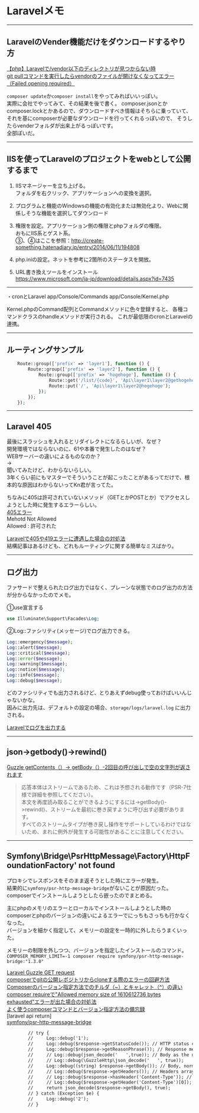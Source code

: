 # Laravelメモ

---

## LaravelのVender機能だけをダウンロードするやり方

[【php】Laravelで/vendor以下のディレクトリが見つからない時](https://mokabuu.com/it/php/%E3%80%90php%E3%80%91laravel%E3%81%A7-vendor%E4%BB%A5%E4%B8%8B%E3%81%AE%E3%83%87%E3%82%A3%E3%83%AC%E3%82%AF%E3%83%88%E3%83%AA%E3%81%8C%E8%A6%8B%E3%81%A4%E3%81%8B%E3%82%89%E3%81%AA%E3%81%84%E6%99%82)  
[git pullコマンドを実行したらvendorのファイルが開けなくなってエラー（Failed opening required）](https://laraweb.net/practice/7129/)  

`composer update`か`composer install`をやってみればいいっぽい。  
実際に会社でやってみて、その結果を後で書く。
composer.jsonとかcomposer.lockとかあるので、ダウンロードすべき情報はそちらに乗っていて、それを基にcomposerが必要なダウンロードを行ってくれるっぽいので、
そうしたらvenderフォルダが出来上がるっぽいです。  
全部ぽいだ。  

---

## IISを使ってLaravelのプロジェクトをwebとして公開するまで

1. IISマネージャーを立ち上げる。  
   フォルダを右クリック、アプリケーションへの変換を選択。  

2. プログラムと機能のWindowsの機能の有効化または無効化より、Webに関係しそうな機能を選択してダウンロード  

3. 権限を設定。アプリケーション側の権限とphpフォルダの権限。  
   おもにIIS系とゲスト系。  
   ③、④はここを参照：<http://create-something.hatenadiary.jp/entry/2014/06/11/194808>  

4. php.iniの設定。ネットを参考に2箇所のステータスを開放。  

5. URL書き換えツールをインストール  
   <https://www.microsoft.com/ja-jp/download/details.aspx?id=7435>  

---

・cronとLaravel
app/Console/Commands
app/Console/Kernel.php

Kernel.phpのCommand配列とCommandメソッドに色々登録すると、
各種コマンドクラスのhandleメソッドが実行される。
これが最低限のcronとLaravelの連携。

---

## ルーティングサンプル

``` PHP
    Route::group(['prefix' => 'layer1'], function () {
        Route::group(['prefix' => 'layer2'], function () {
            Route::group(['prefix' => 'hogehoge'], function () {
                Route::get('/list/{code}', 'Api\layer1\layer2@gethogehogeList');
                Route::put('/', 'Api\layer1\layer2@hogehoge');
            });
        });
    });
```

---

## Laravel 405

最後にスラッシュを入れるとリダイレクトになるらしいが、なぜ？  
開発環境ではならないのに、61や本番で発生したのはなぜ？  
WEBサーバーの違いによるものなのか？  
→  
聞いてみたけど、わからないらしい。  
3年くらい前にもマスターでそういうことが起こったことがあるってだけで、根本的な原因はわからないってKn君が言ってた。  

ちなみに405は許可されていないメソッド（GETとかPOSTとか）でアクセスしようとした時に発生するエラーらしい。  
[405エラー](https://wa3.i-3-i.info/word15669.html)  
Mehotd Not Allowed  
Allowed : 許可された  

[Laravelで405や419エラーに遭遇した場合の対処法](https://qiita.com/aminevsky/items/04cdf17686e28c9847c4)  
結構記事はあるけども、どれもルーティングに関する簡単なミスばかり。  

---

## ログ出力

ファサードで整えられたログ出力ではなく、プレーンな状態でのログ出力の方法が分からなかったのでメモ。  

①use宣言する  

``` php
use Illuminate\Support\Facades\Log;
```

②Log::ファシリティ(メッセージ)でログ出力できる。  

``` php
Log::emergency($message);
Log::alert($message);
Log::critical($message);
Log::error($message);
Log::warning($message);
Log::notice($message);
Log::info($message);
Log::debug($message);
```

どのファシリティでも出力されるけど、とりあえずdebug使っておけばいいんじゃないかな。  
因みに出力先は、デフォルトの設定の場合、`storage/logs/laravel.log` に出力される。  

[Laravelでログを出力する](https://uedive.net/2019/3625/laravellog/)  

---

## json->getbody()->rewind()

[Guzzle getContents（）-> getBody（）-2回目の呼び出しで空の文字列が返されます](https://stackoverflow.com/questions/55120359/guzzle-getcontents-getbody-second-calls-return-empty-string)  
>応答本体はストリームであるため、これは予想される動作です（PSR-7仕様で詳細を参照してください）。  
>本文を再度読み取ることができるようにするには->getBody()->rewind()、ストリームを最初に巻き戻すように呼び出す必要があります。  
>すべてのストリームタイプが巻き戻し操作をサポートしているわけではないため、まれに例外が発生する可能性があることに注意してください。  

---

## Symfony\Bridge\PsrHttpMessage\Factory\HttpFoundationFactory' not found

プロキシでレスポンスをそのまま返そうとした時にエラーが発生。  
結果的に`symfony/psr-http-message-bridge`がないことが原因だった。  
composerでインストールしようとしたら嵌ったのでまとめる。  

主にphpのメモリのエラーとローカルでインストールしようとした時のcomposerとphpのバージョンの違いによるエラーでにっちもさっちも行かなくなった。  
バージョンを細かく指定して、メモリーの設定を一時的に外したらうまくいった。  

メモリーの制限を外しつつ、バージョンを指定したインストールのコマンド。  
`COMPOSER_MEMORY_LIMIT=-1 composer require symfony/psr-http-message-bridge:"1.3.0"`  

[Laravel Guzzle GET request](https://stackoverflow.com/questions/51331903/laravel-guzzle-get-request/55671570)  
[composerでgitの公開レポジトリからcloneする際のエラーの回避方法](https://qiita.com/pikanji/items/8997db5a773372393b02)  
[Composerのバージョン指定方法でのチルダ（~）とキャレット（^）の違い](http://blog.a-way-out.net/blog/2015/06/19/composer-version-tilde-and-caret/)  
[composer requireで"Allowed memory size of 1610612736 bytes exhausted"エラーが出た場合の対処法](https://qiita.com/96kuroguro/items/51a7be874e624227a3bb)  
[よく使うcomposerコマンドとバージョン指定方法の備忘録](https://tanden.dev/%E3%82%88%E3%81%8F%E4%BD%BF%E3%81%86composer%E3%82%B3%E3%83%9E%E3%83%B3%E3%83%89%E3%81%A8%E3%83%90%E3%83%BC%E3%82%B8%E3%83%A7%E3%83%B3%E6%8C%87%E5%AE%9A%E3%81%AE%E5%82%99%E5%BF%98%E9%8C%B2/)  
[laravel api return]  
[symfony/psr-http-message-bridge](https://packagist.org/packages/symfony/psr-http-message-bridge)  

``` txt
        // try {
        //     Log::debug('1');
        //     Log::debug($response->getStatusCode()); // HTTP status code;
        //     Log::debug($response->getReasonPhrase()); // Response message;
        //     // Log::debug(json_decode('   ',true)); // Body as the decoded JSON;
        //     // Log::debug(\GuzzleHttp\json_decode('   ', true)); 
        //     Log::debug((string) $response->getBody()); // Body, normally it is JSON;
        //     // Log::debug($response->getHeaders()); // Headers array;
        //     // Log::debug($response->hasHeader('Content-Type')); // Is the header presented?
        //     // Log::debug($response->getHeader('Content-Type')[0]); // Concrete header value;
        //     return json_decode($response->getBody(), true);
        // } catch (Exception $e) {
        //     Log::debug('2');
        // }
```
